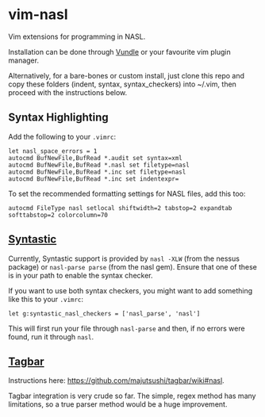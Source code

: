 vim-nasl
========

Vim extensions for programming in NASL.

Installation can be done through [Vundle] or your favourite vim plugin manager.

Alternatively, for a bare-bones or custom install, just clone this repo and copy these folders (indent, syntax, syntax_checkers) into ~/.vim, then proceed with the instructions below.

Syntax Highlighting
-------------------

Add the following to your `.vimrc`:

```vim
let nasl_space_errors = 1
autocmd BufNewFile,BufRead *.audit set syntax=xml
autocmd BufNewFile,BufRead *.nasl set filetype=nasl
autocmd BufNewFile,BufRead *.inc set filetype=nasl
autocmd BufNewFile,BufRead *.inc set indentexpr=
```

To set the recommended formatting settings for NASL files, add this too:

```vim
autocmd FileType nasl setlocal shiftwidth=2 tabstop=2 expandtab softtabstop=2 colorcolumn=70
```

[Syntastic]
-----------

Currently, Syntastic support is provided by `nasl -XLW` (from the nessus package) or `nasl-parse parse` (from the nasl gem). Ensure that one of these is in your path to enable the syntax checker.

If you want to use both syntax checkers, you might want to add something like this to your `.vimrc`:

```vim
let g:syntastic_nasl_checkers = ['nasl_parse', 'nasl']
```

This will first run your file through `nasl-parse` and then, if no errors were found, run it through `nasl`.

[Tagbar]
--------

Instructions here: https://github.com/majutsushi/tagbar/wiki#nasl.

Tagbar integration is very crude so far. The simple, regex method has many limitations, so a true parser method would be a huge improvement.

[Syntastic]:https://github.com/scrooloose/syntastic
[Tagbar]:https://github.com/majutsushi/tagbar
[Vundle]:https://github.com/gmarik/vundle
